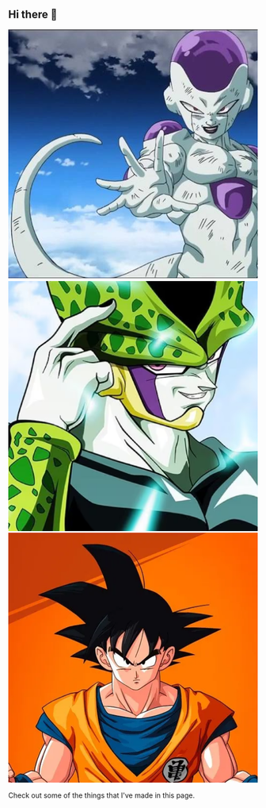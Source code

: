 ## Hi there 👋

![Descripcion](./Imagenes/img-1.png)
![Descripcion](./Imagenes/img-5.png)
![Descripcion](./Imagenes/img-8.png)

Check out some of the things that I've made in this page.
<!--
**MRodriguezV1/MRodriguezV1** is a ✨ _special_ ✨ repository because its `README.md` (this file) appears on your GitHub profile.

Here are some ideas to get you started:

- 🔭 I’m currently working on ...
- 🌱 I’m currently learning ...
- 👯 I’m looking to collaborate on ...
- 🤔 I’m looking for help with ...
- 💬 Ask me about ...
- 📫 How to reach me: ...
- 😄 Pronouns: ...
- ⚡ Fun fact: ...
-->
